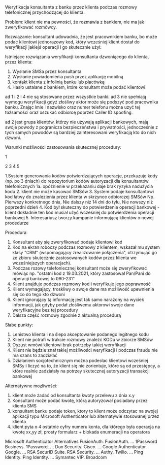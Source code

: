 Weryfikacja konsultanta z banku przez klienta podczas rozmowy telefonicznej przychodzącej do klienta.
 
 
Problem: klient nie ma pewności, że rozmawia z bankiem, nie ma jak zweryfikować rozmówcy.

Rozwiązanie: konsultant udowadnia, że jest pracownikiem banku, bo może podać klientowi jednorazowy kod, który wcześniej klient dostał do weryfikacji jakiejś operacji i go skutecznie użył.
 
Istniejące rozwiązania weryfikacji konsultanta dzwoniącego do klienta, przez klienta:
1.	Wysłanie SMSa przez konsultanta
2.	Wysłanie powiadomienia push przez aplikację mobilną
3.	kontakt klienta z infolinią banku lub placówką
4.	Hasło ustalane z bankiem, które konsultant może podać klientowi

ad 1 i 2 i 4 nie są stosowane przez wszystkie banki.
ad 3 nie spełniają wymogu weryfikacji gdyż złośliwy aktor może się podszyć pod pracownika banku. Znając imie i nazwisko oraz numer telefonu można uzyć tej tożsamości oraz oszukać odbiorcę poprzez Caller ID spoofing.

ad 2 jest grupa klientów, którzy nie używają aplikacji bankowych, mają swoje powody z pogranicza bezpieczeństwa i prywatności, jednocześnie z tych samych powodów są bardziej zainteresowani weryfikacją kto do nich dzwoni.

Warunki możliwości zastosowania skutecznej procedury: 

1 

2
3
4
5


1.System generowania kodów potwierdzających operacje, przekazuje kody (np. po 3 dniach) do repozytorium kodów autoryzacji dla konsultantów telefonicznych
1a. opóźnienie w przekazaniu daje brak ryzyka nadużycia kodu 
2. klient nie może kasować SMSów 
3. System podaje konsultantowi kod łatwy do znalezienia przez klienta w skrzynce odbiorczej SMSów Np. Pierwszy konkretnego dnia, Nie dalszy niż 14 dni do tyłu, Nie nowszy niż poprzedni dzień 
4. Kod był skuteczny do potwierdzenia operacji bankowej - klient dokładnie ten kod musiał użyć wcześniej do potwierdzenia operacji bankowej 
5. Interesariusz tworzy kampanie informującą klientów o nowej procedurze



Procedura: 
1.	Konsultant aby się zweryfikować podaje klientowi kod 
2.	Kod na ekran roboczy podczas rozmowy z klientem, wskazał mu system klasy "CRM" (wspomagający zrealizowanie połączenia", otrzymując go ze zbioru skutecznie zastosowanych kodów przez klienta we wcześniejszych operacjach).
3. Podczas rozowy telefoniecznej konsultant może się zweryfikować mówiąc np. "ostatni kod z 19.03.2021, który zastosował Pan/Pani do operacji bankowej to 090-231"
4. Klient znajduje podczas rozmowy kod i weryfikuje jego poprawność
5. Klient wymagający, troskliwy o swoje dane ma możliwość upewnienia się co do tego kto dzwoni
6. Klient ignorujący tą informację jest tak samo narażony na wyciek informacji, jak gdyby podał złośliwemu aktorowi swoje dane weryfikacyjne bez tej procedury
7.	Dalsza część rozmowy zgodnie z aktualną procedurą
 
 
Słabe punkty:
1.	Lenistwo klienta i na ślepo akceptowanie podanego legitnego kodu
2.	Klient nie potrafi w trakcie rozmowy znaleźć KODu w zbiorze SMSów
3.	Oszust wmówi klientowi brak potrzeby takiej weryfikacji
4.	Klient nie będzie znał takiej możliwości weryfikacji i podczas fraudu nie ma szans to zadziałać
5.	Działaniem socjotechnicznym można podesłac klientowi wcześniej SMSy i liczyć na to, że klient się nie zorientuje, które są od przestępcy, a które realnie zadziałały na potrzey skutecznej autoryzacji transakcji bankowej

Alternatywne mozliwości:
1. klient może żadać od konsultanta kwoty przelewu z dnia x.y
2. Konsultant może podać kwotę, którą autoryzował posiadany przez klienta SMS
3. konsultant banku podaje token, ktory to klient może odczytac na swojej aplikacji typu Microsoft Authenticator lub alternatywie stosowanej przez klienta
4. klient pyta o 4 ostatnie cyfry numeru konta, dla którego była operacja na kwotę xx,yy zł, prosty formularz <numer operacji> <data> + blokada enumeracji na operatora
 



Microsoft Authenticator Alternatives
FusionAuth. FusionAuth. ...
1Password Business. 1Password. ...
Duo Security. Cisco. ...
Google Authenticator. Google. ...
RSA SecurID Suite. RSA Security. ...
Authy. Twilio. ...
Ping Identity. Ping Identity. ...
Symantec VIP. Broadcom



